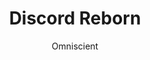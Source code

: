 ---
name: Discord Reborn
title: Discord Reborn
author: Omniscient
github: https://github.com/0mniscient/
description_markdown: >-
  A nice sleek transparent theme.
download: https://github.com/MrRobotjs/Discord-Reborn
preview: https://rawgit.com/0mniscient/Discord-Themes/master/Themes/Discord%20Reborn.theme.css
support: https://discord.gg/D4cAkXX
type: theme
style: dark
styles:
  - name: Blue
    color: '#007dbd'
    image: /images/products/discord_reborn/preview.jpg
  - name: Dark Blue
    color: '#03679b'
    image: /images/products/discord_reborn/preview.jpg
layout: product
---